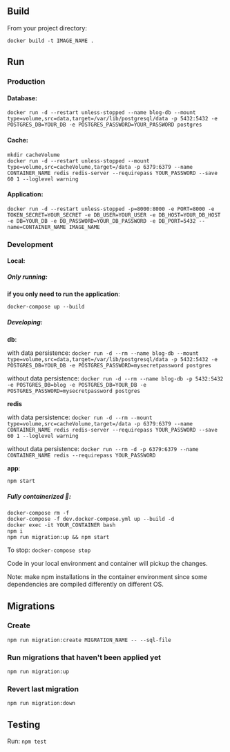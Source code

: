 ## Build

From your project directory:

`docker build -t IMAGE_NAME .`

## Run

### Production

#### Database:

`docker run -d --restart unless-stopped --name blog-db --mount type=volume,src=data,target=/var/lib/postgresql/data -p 5432:5432 -e POSTGRES_DB=YOUR_DB -e POSTGRES_PASSWORD=YOUR_PASSWORD postgres`

#### Cache:

`mkdir cacheVolume` <br />
`docker run -d --restart unless-stopped --mount type=volume,src=cacheVolume,target=/data -p 6379:6379 --name CONTAINER_NAME redis redis-server --requirepass YOUR_PASSWORD --save 60 1 --loglevel warning`

#### Application:

`docker run -d --restart unless-stopped -p=8000:8000 -e PORT=8000 -e TOKEN_SECRET=YOUR_SECRET -e DB_USER=YOUR_USER -e DB_HOST=YOUR_DB_HOST -e DB=YOUR_DB -e DB_PASSWORD=YOUR_DB_PASSWORD -e DB_PORT=5432 --name=CONTAINER_NAME IMAGE_NAME`

### Development

#### Local:

##### Only running:

<strong>if you only need to run the application</strong>:

`docker-compose up --build`

##### Developing:

<strong>db</strong>:

with data persistence:
`docker run -d --rm --name blog-db --mount type=volume,src=data,target=/var/lib/postgresql/data -p 5432:5432 -e POSTGRES_DB=YOUR_DB -e POSTGRES_PASSWORD=mysecretpassword postgres` <br />

without data persistence:
`docker run -d --rm --name blog-db -p 5432:5432 -e POSTGRES_DB=blog -e POSTGRES_DB=YOUR_DB -e POSTGRES_PASSWORD=mysecretpassword postgres` <br />

<strong>redis</strong>

with data persistence:
`docker run -d --rm --mount type=volume,src=cacheVolume,target=/data -p 6379:6379 --name CONTAINER_NAME redis redis-server --requirepass YOUR_PASSWORD --save 60 1 --loglevel warning`

without data persistence:
`docker run --rm -d -p 6379:6379 --name CONTAINER_NAME redis --requirepass YOUR_PASSWORD`

<strong>app</strong>:

`npm start`

##### Fully containerized 🚀:

`docker-compose rm -f` <br />
`docker-compose -f dev.docker-compose.yml up --build -d` <br />
`docker exec -it YOUR_CONTAINER bash` <br />
`npm i` <br />
`npm run migration:up && npm start` <br />

To stop: `docker-compose stop`

Code in your local environment and container will pickup the changes.

Note: make npm installations in the container environment since some dependencies are compiled differently on different OS.

## Migrations

### Create

`npm run migration:create MIGRATION_NAME -- --sql-file`

### Run migrations that haven't been applied yet

`npm run migration:up`

### Revert last migration

`npm run migration:down`

## Testing

Run: `npm test`

